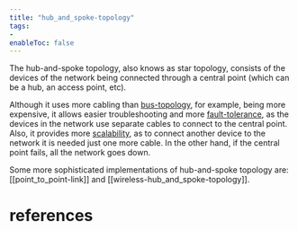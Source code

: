 ```yaml
---
title: "hub_and_spoke-topology"
tags:
- 
enableToc: false
---
```


The hub-and-spoke topology, also knows as star topology, consists of the devices of the network being connected through a central point (which can be a hub, an access point, etc). 

Although it uses more cabling than [bus-topology](notes/bus-topology.md), for example, being more expensive, it allows easier troubleshooting and more [fault-tolerance](notes/fault-tolerance.md), as the devices in the network use separate cables to connect to the central point. Also, it provides more [scalability](notes/scalability.md), as to connect another device to the network it is needed just one more cable. In the other hand, if the central point fails, all the network goes down.

Some more sophisticated implementations of hub-and-spoke topology are: [[point_to_point-link]] and [[wireless-hub_and_spoke-topology]].

# references

